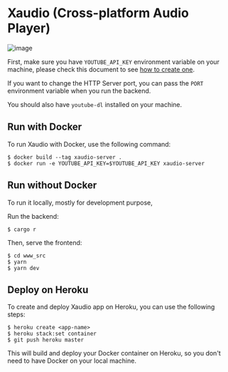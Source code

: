 # Xaudio (Cross-platform Audio Player)

![image](https://user-images.githubusercontent.com/613943/113493411-e94a5c00-9493-11eb-9821-bec4a65355bb.png)

First, make sure you have `YOUTUBE_API_KEY` environment variable on your machine, please check this document to see [how to create one](https://developers.google.com/youtube/registering_an_application).

If you want to change the HTTP Server port, you can pass the `PORT` environment variable when you run the backend.

You should also have `youtube-dl` installed on your machine.

## Run with Docker

To run Xaudio with Docker, use the following command:

```
$ docker build --tag xaudio-server .
$ docker run -e YOUTUBE_API_KEY=$YOUTUBE_API_KEY xaudio-server
```

## Run without Docker

To run it locally, mostly for development purpose,

Run the backend:

```
$ cargo r
```

Then, serve the frontend:

```
$ cd www_src
$ yarn
$ yarn dev
```

## Deploy on Heroku

To create and deploy Xaudio app on Heroku, you can use the following steps:

```
$ heroku create <app-name>
$ heroku stack:set container
$ git push heroku master
```

This will build and deploy your Docker container on Heroku, so you don't need to have Docker on your local machine.
